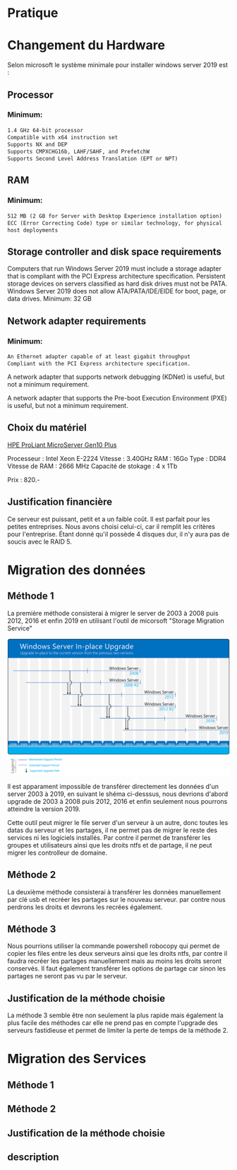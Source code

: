 # Pratique
# Changement du Hardware

Selon microsoft le système minimale pour installer windows server 2019 est :

## Processor

### Minimum:

    1.4 GHz 64-bit processor
    Compatible with x64 instruction set
    Supports NX and DEP
    Supports CMPXCHG16b, LAHF/SAHF, and PrefetchW
    Supports Second Level Address Translation (EPT or NPT)

## RAM

### Minimum:

    512 MB (2 GB for Server with Desktop Experience installation option)
    ECC (Error Correcting Code) type or similar technology, for physical host deployments

## Storage controller and disk space requirements

Computers that run Windows Server 2019 must include a storage adapter that is compliant with the PCI Express architecture specification. Persistent storage devices on servers classified as hard disk drives must not be PATA. Windows Server 2019 does not allow ATA/PATA/IDE/EIDE for boot, page, or data drives.
Minimum: 32 GB

## Network adapter requirements

### Minimum:

    An Ethernet adapter capable of at least gigabit throughput
    Compliant with the PCI Express architecture specification.

A network adapter that supports network debugging (KDNet) is useful, but not a minimum requirement.

A network adapter that supports the Pre-boot Execution Environment (PXE) is useful, but not a minimum requirement.

## Choix du matériel

[HPE ProLiant MicroServer Gen10 Plus](https://buy.hpe.com/ch/fr/servers/proliant-microserver/proliant-microserver/proliant-microserver/hpe-proliant-microserver-gen10-plus/p/1012241014)

Processeur : Intel Xeon E-2224
Vitesse : 3.40GHz
RAM : 16Go
Type : DDR4
Vitesse de RAM : 2666 MHz
Capacité de stokage : 4 x 1Tb 

Prix : 820.-

## Justification financière

Ce serveur est puissant, petit et a un faible coût. Il est parfait pour les petites entreprises. Nous avons choisi celui-ci, car il remplit les critères pour l'entreprise. Étant donné qu'il possède 4 disques dur, il n'y aura pas de soucis avec le RAID 5. 



# Migration des données
## Méthode 1

La première méthode consisterai à migrer le server de 2003 à 2008 puis 2012, 2016 et enfin 2019 en utilisant l'outil de micorsoft "Storage Migration Service"

![alt text](images/Autres/upgrade-paths.png)

Il est apparament impossible de transférer directement les données d'un server 2003 à 2019, en suivant le shéma ci-desssus, nous devrions d'abord upgrade de 2003 à 2008 puis 2012, 2016 et enfin seulement nous pourrons atteindre la version 2019.

Cette outil peut migrer le file server d'un serveur à un autre, donc toutes les datas du serveur et les partages, il ne permet pas de migrer le reste des services ni les logiciels installés. Par contre il permet de transférer les groupes et utilisateurs ainsi que les droits ntfs et de partage, il ne peut migrer les controlleur de domaine.

## Méthode 2

La deuxième méthode consisterai à transférer les données manuellement par clé usb et recréer les partages sur le nouveau serveur. par contre nous perdrons les droits et devrons les recrées également.

## Méthode 3

Nous pourrions utiliser la commande powershell robocopy qui permet de copier les files entre les deux serveurs ainsi que les droits ntfs, par contre il faudra recréer les partages manuellement mais au moins les droits seront conservés. Il faut également transférer les options de partage car sinon les partages ne seront pas vu par le serveur.

## Justification de la méthode choisie

La méthode 3 semble être non seulement la plus rapide mais également la plus facile des méthodes car elle ne prend pas en compte l'upgrade des serveurs fastidieuse et permet de limiter la perte de temps de la méthode 2.

# Migration des Services
## Méthode 1
## Méthode 2
## Justification de la méthode choisie
## description
